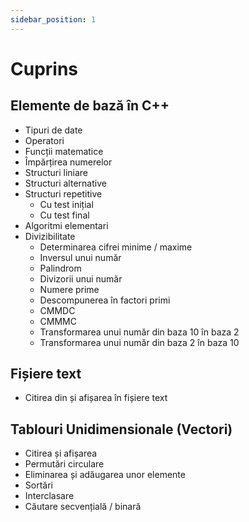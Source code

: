 ```yaml
---
sidebar_position: 1
---
```


# Cuprins

## Elemente de bază în C++

- Tipuri de date
- Operatori
- Funcții matematice
- Împărțirea numerelor
- Structuri liniare
- Structuri alternative 
- Structuri repetitive
  - Cu test inițial
  - Cu test final
- Algoritmi elementari
- Divizibilitate
  - Determinarea cifrei minime / maxime
  - Inversul unui număr
  - Palindrom
  - Divizorii unui număr
  - Numere prime
  - Descompunerea în factori primi
  - CMMDC
  - CMMMC
  - Transformarea unui număr din baza 10 în baza 2
  - Transformarea unui număr din baza 2 în baza 10

## Fișiere text
- Citirea din și afișarea în fișiere text

## Tablouri Unidimensionale (Vectori)
- Citirea și afișarea
- Permutări circulare
- Eliminarea și adăugarea unor elemente
- Sortări
- Interclasare
- Căutare secvențială / binară
